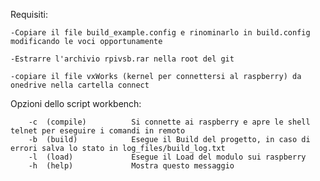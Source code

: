 Requisiti:

    -Copiare il file build_example.config e rinominarlo in build.config modificando le voci opportunamente

    -Estrarre l'archivio rpivsb.rar nella root del git

    -copiare il file vxWorks (kernel per connettersi al raspberry) da onedrive nella cartella connect

Opzioni dello script workbench:

        -c  (compile)          Si connette ai raspberry e apre le shell telnet per eseguire i comandi in remoto
        -b  (build)            Esegue il Build del progetto, in caso di errori salva lo stato in log_files/build_log.txt
        -l  (load)             Esegue il Load del modulo sui raspberry
        -h  (help)             Mostra questo messaggio

    
